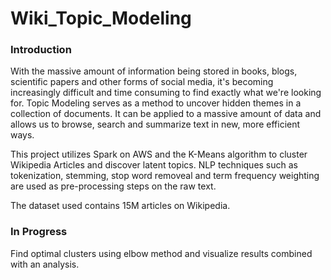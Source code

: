 # Wiki_Topic_Modeling

### Introduction
With the massive amount of information being stored in books, blogs, scientific papers and other forms of social media, it's becoming increasingly difficult and time consuming to find exactly what we're looking for. Topic Modeling serves as a method to uncover hidden themes in a collection of documents. It can be applied to a massive amount of data and allows us to browse, search and summarize text in new, more efficient ways.

This project utilizes Spark on AWS and the K-Means algorithm to cluster Wikipedia Articles and discover latent topics. NLP techniques such as tokenization, stemming, stop word removeal and term frequency weighting are used as pre-processing steps on the raw text.

The dataset used contains 15M articles on Wikipedia.

### In Progress

Find optimal clusters using elbow method and visualize results combined with an analysis.
